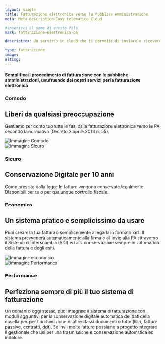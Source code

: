 ```yaml
---
layout: single
title: Fatturazione elettronica verso la Pubblica Amministrazione.
meta: Meta description Easy telematico Cloud

#inserisci il nome di questo file
mark: fatturazione-elettronica-pa

description: Un servizio in cloud che ti permette di inviare e ricevere la fattura elettronica nel formato previsto, generare e protocollare i relativi esiti e conservare digitalmente a norma di legge sia la fattura che gli esiti.

type: fatturazione
image: 
altImg: 
---
```

<div class="slogan">
    <h4>Semplifica il procedimento di fatturazione con le pubbliche amministrazioni, usufruendo dei nostri servizi per la fatturazione elettronica</h4>
</div>

<div class="field">
    <div class="row">
        <div class="col-md-6">
            <h3>Comodo</h3>
            <h2>Liberi da qualsiasi preoccupazione</h2>
            <p>
                Gestiamo per conto tuo tutte le fasi della fatturazione elettronica verso le PA secondo la normativa (Decreto 3 aprile 2013 n. 55).
            </p>
        </div>
        <div class="col-md-6">
            <img src="{{site.baseurl}}" alt="Immagine Comodo" />
        </div>
    </div> <!-- chiusura row -->
</div><!-- chiusura field -->

<div class="field">
    <div class="row">
        <div class="col-md-6">
            <img src="{{site.baseurl}}/" alt="Immagine Sicuro" />
        </div>
        <div class="col-md-6">
            <h3>Sicuro</h3>
            <h2>Conservazione Digitale per 10 anni</h2>
            <p>
                Come previsto dalla legge le fatture vengono conservate legalmente. Disponibili per te o per qualunque controllo fiscale.
            </p>
        </div>
    </div> <!-- chiusura row -->
</div><!-- chiusura field -->

<div class="field">
    <div class="row">
        <div class="col-md-6">
            <h3>Economico</h3>
            <h2>Un sistema pratico e semplicissimo da usare</h2>
            <p>
                Puoi creare la tua fattura o semplicemente allegarla in formato xml. Il sistema provvederà automaticamente alla firma e all'invio alla PA attraverso il Sistema di Interscambio (SDI) ed alla conservazione sempre in automatico della fattura e degli esiti.
            </p>
        </div>
        <div class="col-md-6">
            <img src="{{site.baseurl}}/" alt="Immagine economico" />
        </div>
    </div> <!-- chiusura row -->
</div><!-- chiusura field -->

<div class="field">
    <div class="row">
        <div class="col-md-6">
            <img src="{{site.baseurl}}" alt="immagine Performance" />
        </div>
        <div class="col-md-6">
            <h3>Performance</h3>
            <h2>Perfeziona sempre di più il tuo sistema di fatturazione</h2>
            <p>
                Un domani o oggi stesso, puoi integrare il sistema di fatturazione con moduli aggiuntivi per la conservazione digitale automatica dei dati della casella pec per l'archiviazione di altre classi documenti o tutte (libri, fatture passive, contratti, ddt). Se invii molte fatture possiamo a progetto integrare il gestionale che usi per una trasmissione e conservazione automatica ed indolore.
            </p>
        </div>
    </div> <!-- chiusura row -->
</div><!-- chiusura field -->



